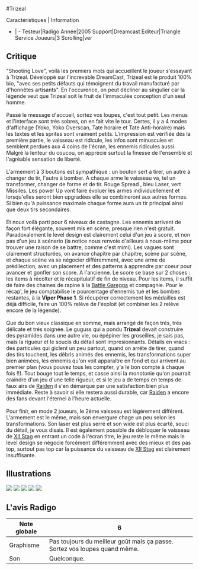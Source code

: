 #Trizeal

Caractéristiques | Information
- | -
Testeur|Radigo
Année|2005
Support|Dreamcast
Editeur|Triangle Service
Joueurs|3
Scrolling|ver

## Critique
"Shooting Love", voilà les premiers mots qui accueillent le joueur s'essayant à Trizeal. Développé sur l'increvable DreamCast, Trizeal est le produit 100% bio, "avec ses petits défauts qui témoignent du travail manufacturé par d'honnêtes artisants". En l'occurence, on peut décliner au singulier car la légende veut que Trizeal soit le fruit de l'immaculée conception d'un seul homme.<br/><br/>Passé le message d'accueil, sortez vos loupes, c'est tout petit. Les menus et l'interface sont trés sobres, on en fait vite le tour. Certes, il y a 4 modes d'affichage (Yoko, Yoko Overscan, Tate horaire et Tate Anti-horaire) mais les textes et les sprites sont vraiment petits. L'impression est vérifiée dés la première partie, le vaisseau est ridicule, les infos sont minuscules et semblent perdues aux 4 coins de l'écran, les ennemis ridicules aussi. Malgré la lenteur du coucou, on apprécie surtout la finesse de l'ensemble et l'agréable sensation de liberté.<br/><br/>L'armement à 3 boutons est sympathique : un bouton sert à tirer, un autre à changer de tir, l'autre à bomber. A chaque arme le vaisseau va, tel un transformer, changer de forme et de tir. Rouge Spread , bleu Laser, vert Missiles. Les power Up vont faire évoluer les armes individuellement et lorsqu'elles seront bien upgradées elle se combineront aux autres formes. Si bien qu'à puissance maximale chaque forme aura un tir principal ainsi que deux tirs secondaires.<br/><br/>Et nous voilà parti pour 6 niveaux de castagne. Les ennemis arrivent de façon fort élégante, souvent mis en scène, presque rien n'est gratuit. Paradoxalement le level design est clairement celui d'un jeu à score, et non pas d'un jeu à scénario (la notice nous renvoie d'ailleurs à nous-même pour trouver une raison de se battre, comme c'est mimi). Les vagues sont clairement structurées, on avance chapitre par chapitre, scène par scène, et chaque scène va se négocier différemment, avec une arme de prédilection, avec un placement et des patterns à apprendre par coeur pour avancer et gonfler son score. A l'ancienne. Le score se base sur 2 choses : les items à récolter et le récapitulatif de fin de niveau. Pour les items, il suffit de faire des chaines de rapine à la <a href="index.php?page=fiche&id=38">Battle Garegga</a> et compagnie. Pour le récap', le jeu comptabilise le pourcentage d'ennemis tué et les bombes restantes, à la <b>Viper Phase 1</b>. Si récupérer correctement les médailles est déjà difficile, faire un 100% relève de l'exploit (et combiner les 2 relève encore de la légende).<br/><br/>Que du bon vieux classique en somme, mais arrangé de façon trés, trés délicate et trés soignée. Le guguss qui a pondu <b>Trizeal</b> devait construire des pyramides dans une autre vie, ou épépiner les groseilles, je sais pas, mais la rigueur et le soucis du détail sont impresionnants. Détails en vracs : des particules qui giclent un peu partout, quand on arrête de tirer, quand des tirs touchent, les débris animés des ennemis, les transformations super bien animées, les ennemis qu'on voit apparaître en fond et qui arrivent au premier plan (vous pouvez tous les compter, y'a le bon compte à chaque fois !!). Tout bouge tout le temps, et casse ainsi la monotonie qu'on pourrait craindre d'un jeu d'une telle rigueur, et si le jeu a de temps en temps de faux airs de <a href="index.php?page=fiche&id=40">Raiden</a> il s'en démarque par une satisfaction bien plus immédiate. Reste à savoir si elle restera aussi durable, car <a href="index.php?page=fiche&id=40">Raiden</a> a encore des fans devant l'éternel à l'heure actuelle.<br/><br/>Pour finir, en mode 2 joueurs, le 2ème vaisseau est légèrement différent. L'armement est le même, mais son envergure chage un peu selon les transformations. Son laser est plus serré et son wide est plus écarté, souci du détail, je vous disais. Il est également possible de débloquer le vaisseau de <a href="index.php?page=fiche&id=503">XII Stag</a> en entrant un code à l'écran titre, le jeu reste le même mais le level design se négocie forcément différemment avec des mieux et des pas top, surtout pas top car la puissance du vaisseau de <a href="index.php?page=fiche&id=503">XII Stag</a> est clairement insuffisante.

## Illustrations
![](http://www.shmup.com/images/thumbs/img_fiche_1_759.jpg)
![](http://www.shmup.com/images/thumbs/img_fiche_2_759.jpg)
![](http://www.shmup.com/images/thumbs/img_fiche_3_759.jpg)
![](http://www.shmup.com/images/thumbs/img_fiche_4_759.jpg)
![](http://www.shmup.com/images/thumbs/img_fiche_5_759.jpg)

## L'avis Radigo
Note globale|6
-|-
Graphisme|Pas toujours du meilleur goût mais ça passe. Sortez vos loupes quand même.
Son|Quelconque.
